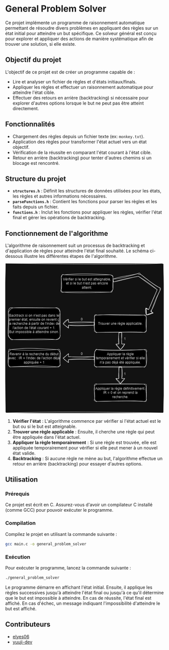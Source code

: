 # General Problem Solver

Ce projet implémente un programme de raisonnement automatique permettant de résoudre divers problèmes en appliquant des règles sur un état initial pour atteindre un but spécifique. Ce solveur général est conçu pour explorer et appliquer des actions de manière systématique afin de trouver une solution, si elle existe.

## Objectif du projet

L'objectif de ce projet est de créer un programme capable de :
- Lire et analyser un fichier de règles et d'états initiaux/finals.
- Appliquer les règles et effectuer un raisonnement automatique pour atteindre l'état cible.
- Effectuer des retours en arrière (backtracking) si nécessaire pour explorer d'autres options lorsque le but ne peut pas être atteint directement.

## Fonctionnalités

- Chargement des règles depuis un fichier texte (ex: `monkey.txt`).
- Application des règles pour transformer l'état actuel vers un état objectif.
- Vérification de la réussite en comparant l'état courant à l'état cible.
- Retour en arrière (backtracking) pour tenter d'autres chemins si un blocage est rencontré.

## Structure du projet

- **`structures.h`** : Définit les structures de données utilisées pour les états, les règles et autres informations nécessaires.
- **`parseFunctions.h`** : Contient les fonctions pour parser les règles et les faits depuis un fichier.
- **`functions.h`** : Inclut les fonctions pour appliquer les règles, vérifier l'état final et gérer les opérations de backtracking.

## Fonctionnement de l'algorithme

L'algorithme de raisonnement suit un processus de backtracking et d'application de règles pour atteindre l'état final souhaité. Le schéma ci-dessous illustre les différentes étapes de l'algorithme.

![Schéma de fonctionnement](./Algorithme_GPS.png)

1. **Vérifier l'état** : L'algorithme commence par vérifier si l'état actuel est le but ou si le but est atteignable.
2. **Trouver une règle applicable** : Ensuite, il cherche une règle qui peut être appliquée dans l'état actuel.
3. **Appliquer la règle temporairement** : Si une règle est trouvée, elle est appliquée temporairement pour vérifier si elle peut mener à un nouvel état valide.
4. **Backtracking** : Si aucune règle ne mène au but, l'algorithme effectue un retour en arrière (backtracking) pour essayer d'autres options.

## Utilisation

### Prérequis

Ce projet est écrit en C. Assurez-vous d'avoir un compilateur C installé (comme GCC) pour pouvoir exécuter le programme.

### Compilation

Compilez le projet en utilisant la commande suivante :
```bash
gcc main.c -o general_problem_solver
````
### Exécution

Pour exécuter le programme, lancez la commande suivante :
```bash
./general_problem_solver
````

Le programme démarre en affichant l'état initial. 
Ensuite, il applique les règles successives jusqu'à atteindre l'état final ou jusqu'à ce qu'il détermine que le but est impossible à atteindre. 
En cas de réussite, l'état final est affiché. 
En cas d'échec, un message indiquant l'impossibilité d'atteindre le but est affiché.

## Contributeurs
- [elyes06](https://github.com/elyes06)
- [yuuji-dev](https://github.com/yuuji-dev)
